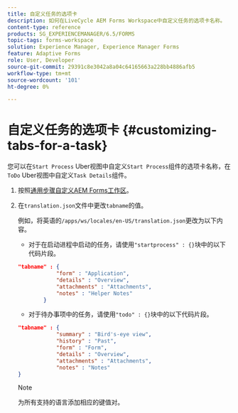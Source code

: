 ```yaml
---
title: 自定义任务的选项卡
description: 如何在LiveCycle AEM Forms Workspace中自定义任务的选项卡名称。
content-type: reference
products: SG_EXPERIENCEMANAGER/6.5/FORMS
topic-tags: forms-workspace
solution: Experience Manager, Experience Manager Forms
feature: Adaptive Forms
role: User, Developer
source-git-commit: 29391c8e3042a8a04c64165663a228bb4886afb5
workflow-type: tm+mt
source-wordcount: '101'
ht-degree: 0%

---
```


# 自定义任务的选项卡 {#customizing-tabs-for-a-task}

您可以在`Start Process` Uber视图中自定义`Start Process`组件的选项卡名称，在`ToDo` Uber视图中自定义`Task Details`组件。

1. 按照[通用步骤自定义AEM Forms工作区](/help/forms/using/generic-steps-html-workspace-customization.md)。
1. 在`translation.json`文件中更改`tabname`的值。

   例如，将英语的`/apps/ws/locales/en-US/translation.json`更改为以下内容。

   * 对于在启动进程中启动的任务，请使用`"startprocess" : {}`块中的以下代码片段。

   ```json
   "tabname" : {
               "form" : "Application",
               "details" : "Overview",
               "attachments" : "Attachments",
               "notes" : "Helper Notes"
           }
   ```

   * 对于待办事项中的任务，请使用`"todo" : {}`块中的以下代码片段。

   ```json
   "tabname" : {
               "summary" : "Bird's-eye view",
               "history" : "Past",
               "form" : "Form",
               "details" : "Overview",
               "attachments" : "Attachments",
               "notes" : "Notes"
   }
   ```

   >[!NOTE]
   >
   >为所有支持的语言添加相应的键值对。
